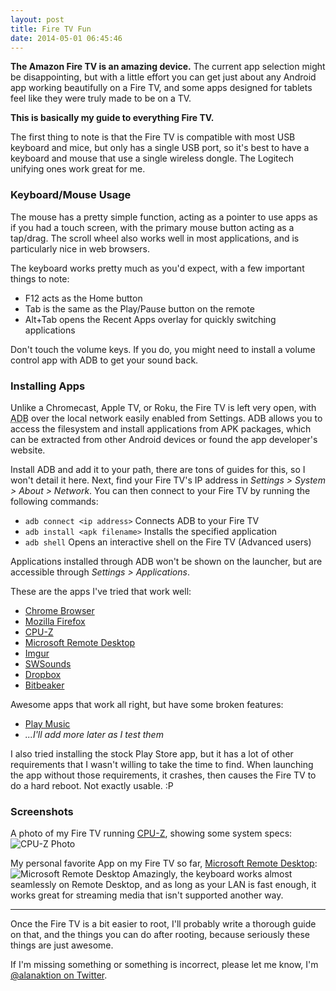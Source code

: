```yaml
---
layout: post
title: Fire TV Fun
date: 2014-05-01 06:45:46
---
```

**The Amazon Fire TV is an amazing device.**  The current app selection might be disappointing, but with a little effort you can get just about any Android app working beautifully on a Fire TV, and some apps designed for tablets feel like they were truly made to be on a TV.

**This is basically my guide to everything Fire TV.**

The first thing to note is that the Fire TV is compatible with most USB keyboard and mice, but only has a single USB port, so it's best to have a keyboard and mouse that use a single wireless dongle. The Logitech unifying ones work great for me.

### Keyboard/Mouse Usage

The mouse has a pretty simple function, acting as a pointer to use apps as if you had a touch screen, with the primary mouse button acting as a tap/drag. The scroll wheel also works well in most applications, and is particularly nice in web browsers.

The keyboard works pretty much as you'd expect, with a few important things to note:

* F12 acts as the Home button
* Tab is the same as the Play/Pause button on the remote
* Alt+Tab opens the Recent Apps overlay for quickly switching applications

Don't touch the volume keys. If you do, you might need to install a volume control app with ADB to get your sound back.

### Installing Apps

Unlike a Chromecast, Apple TV, or Roku, the Fire TV is left very open, with <abbr title="Android Debug Bridge">ADB</abbr> over the local network easily enabled from Settings.  ADB allows you to access the filesystem and install applications from APK packages, which can be extracted from other Android devices or found the app developer's website.

Install ADB and add it to your path, there are tons of guides for this, so I won't detail it here. Next, find your Fire TV's IP address in *Settings > System > About > Network*. You can then connect to your Fire TV by running the following commands:

* `adb connect <ip address>` Connects ADB to your Fire TV
* `adb install <apk filename>` Installs the specified application
* `adb shell` Opens an interactive shell on the Fire TV (Advanced users)

Applications installed through ADB won't be shown on the launcher, but are accessible through *Settings > Applications*.

These are the apps I've tried that work well:

* [Chrome Browser](https://play.google.com/store/apps/details?id=com.android.chrome)
* [Mozilla Firefox](https://play.google.com/store/apps/details?id=org.mozilla.firefox)
* [CPU-Z](https://play.google.com/store/apps/details?id=com.cpuid.cpu_z)
* [Microsoft Remote Desktop](https://play.google.com/store/apps/details?id=com.microsoft.rdc.android)
* [Imgur](https://play.google.com/store/apps/details?id=com.imgur.mobile)
* [SWSounds](https://play.google.com/store/apps/details?id=com.spriton.swsounds)
* [Dropbox](http://www.dropbox.com/android)
* [Bitbeaker](https://play.google.com/store/apps/details?id=com.saibotd.bitbeaker)

Awesome apps that work all right, but have some broken features:

* [Play Music](https://play.google.com/store/apps/details?id=com.google.android.music)
* *...I'll add more later as I test them*

I also tried installing the stock Play Store app, but it has a lot of other requirements that I wasn't willing to take the time to find. When launching the app without those requirements, it crashes, then causes the Fire TV to do a hard reboot. Not exactly usable. :P

### Screenshots

A photo of my Fire TV running [CPU-Z](https://play.google.com/store/apps/details?id=com.cpuid.cpu_z), showing some system specs:
![CPU-Z Photo](//blog.phpizza.com/assets/2014_04_30_21_34_51s.jpg)

My personal favorite App on my Fire TV so far, [Microsoft Remote Desktop](https://play.google.com/store/apps/details?id=com.microsoft.rdc.android):
![Microsoft Remote Desktop](//blog.phpizza.com/assets/2014_04_30_21_41_17s.jpg)
Amazingly, the keyboard works almost seamlessly on Remote Desktop, and as long as your LAN is fast enough, it works great for streaming media that isn't supported another way.

----

Once the Fire TV is a bit easier to root, I'll probably write a thorough guide on that, and the things you can do after rooting, because seriously these things are just awesome.

If I'm missing something or something is incorrect, please let me know, I'm [@alanaktion on Twitter](https://twitter.com/alanaktion).
